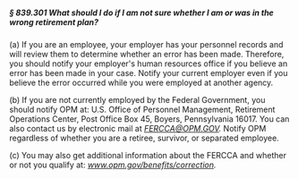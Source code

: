 ##### § 839.301 What should I do if I am not sure whether I am or was in the wrong retirement plan? #####

(a) If you are an employee, your employer has your personnel records and will review them to determine whether an error has been made. Therefore, you should notify your employer's human resources office if you believe an error has been made in your case. Notify your current employer even if you believe the error occurred while you were employed at another agency.

(b) If you are not currently employed by the Federal Government, you should notify OPM at: U.S. Office of Personnel Management, Retirement Operations Center, Post Office Box 45, Boyers, Pennsylvania 16017. You can also contact us by electronic mail at *FERCCA@OPM.GOV.* Notify OPM regardless of whether you are a retiree, survivor, or separated employee.

(c) You may also get additional information about the FERCCA and whether or not you qualify at: *www.opm.gov/benefits/correction.*